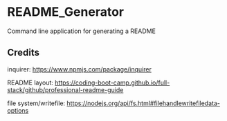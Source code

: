 # README_Generator
Command line application for generating a README


## Credits

inquirer:
https://www.npmjs.com/package/inquirer

README layout:
https://coding-boot-camp.github.io/full-stack/github/professional-readme-guide

file system/writefile:
https://nodejs.org/api/fs.html#filehandlewritefiledata-options